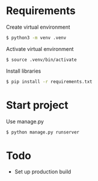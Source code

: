 # Requirements
Create virtual environment
```bash
$ python3 -m venv .venv
```
Activate virtual environment
```bash
$ source .venv/bin/activate
```
Install libraries
```bash
$ pip install -r requirements.txt
```

# Start project
Use manage.py 
```bash
$ python manage.py runserver
```

# Todo
-  Set up production build

